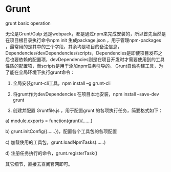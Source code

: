 # Grunt
grunt basic operation

无论是Grunt/Gulp 还是webpack，都是通过npm来完成安装的，所以首先当然是在项目根目录执行命令npm init 生成package.json ，用于管理npm-packages ，最常用的是其中的三个字段，其余均是项目的备注信息，Dependencies/devDependencies/scripts，Dependencies是即使项目发布之后也要依赖的配置项，devDependencies则是在项目开发时才需要使用到的工具性质的配置项，而scripts是用于添加npm任务引导的。
Grunt自动构建工具，为了能在全局环境下执行grunt命令：

1.	全局安装grunt-cli工具，npm install –g grunt-cli

2.	将grunt作为devDependencies 在项目本地安装，npm install –save-dev grunt

3.	创建并配置 Gruntfile.js ，用于配置grunt 的各项执行任务，简要格式如下：

  a)	module.exports = function(grunt){……}
  
  b)	grunt.initConfig({……})，配置各个工具包的各项配置
  
  c)	加载使用的工具包，grunt.loadNpmTasks(……)
  
  d)	注册任务执行的命令，grunt.registerTask()


其它细节，直接去查阅官网即可。

